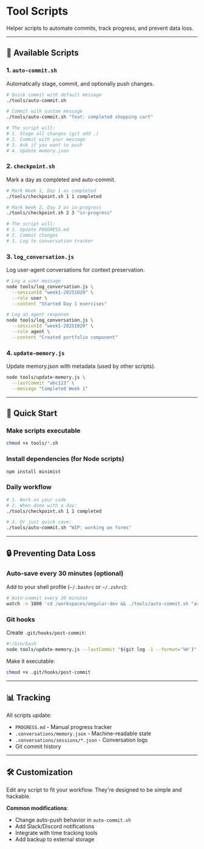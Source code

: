 # Tool Scripts

Helper scripts to automate commits, track progress, and prevent data loss.

---

## 📝 Available Scripts

### 1. `auto-commit.sh`
Automatically stage, commit, and optionally push changes.

```bash
# Quick commit with default message
./tools/auto-commit.sh

# Commit with custom message
./tools/auto-commit.sh "feat: completed shopping cart"

# The script will:
# 1. Stage all changes (git add .)
# 2. Commit with your message
# 3. Ask if you want to push
# 4. Update memory.json
```

### 2. `checkpoint.sh`
Mark a day as completed and auto-commit.

```bash
# Mark Week 1, Day 1 as completed
./tools/checkpoint.sh 1 1 completed

# Mark Week 2, Day 3 as in-progress
./tools/checkpoint.sh 2 3 "in-progress"

# The script will:
# 1. Update PROGRESS.md
# 2. Commit changes
# 3. Log to conversation tracker
```

### 3. `log_conversation.js`
Log user-agent conversations for context preservation.

```bash
# Log a user message
node tools/log_conversation.js \
  --sessionId "week1-20251020" \
  --role user \
  --content "Started Day 1 exercises"

# Log an agent response
node tools/log_conversation.js \
  --sessionId "week1-20251020" \
  --role agent \
  --content "Created portfolio component"
```

### 4. `update-memory.js`
Update memory.json with metadata (used by other scripts).

```bash
node tools/update-memory.js \
  --lastCommit "abc123" \
  --message "Completed Week 1"
```

---

## 🚀 Quick Start

### Make scripts executable
```bash
chmod +x tools/*.sh
```

### Install dependencies (for Node scripts)
```bash
npm install minimist
```

### Daily workflow
```bash
# 1. Work on your code
# 2. When done with a day:
./tools/checkpoint.sh 1 1 completed

# 3. Or just quick save:
./tools/auto-commit.sh "WIP: working on forms"
```

---

## 🔒 Preventing Data Loss

### Auto-save every 30 minutes (optional)
Add to your shell profile (`~/.bashrc` or `~/.zshrc`):

```bash
# Auto-commit every 30 minutes
watch -n 1800 'cd /workspaces/angular-dev && ./tools/auto-commit.sh "auto-save"' &
```

### Git hooks
Create `.git/hooks/post-commit`:

```bash
#!/bin/bash
node tools/update-memory.js --lastCommit "$(git log -1 --format='%H')"
```

Make it executable:
```bash
chmod +x .git/hooks/post-commit
```

---

## 📊 Tracking

All scripts update:
- `PROGRESS.md` - Manual progress tracker
- `.conversations/memory.json` - Machine-readable state
- `.conversations/sessions/*.json` - Conversation logs
- Git commit history

---

## 🛠️ Customization

Edit any script to fit your workflow. They're designed to be simple and hackable.

**Common modifications**:
- Change auto-push behavior in `auto-commit.sh`
- Add Slack/Discord notifications
- Integrate with time tracking tools
- Add backup to external storage

